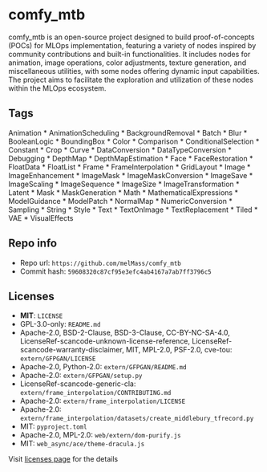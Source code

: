# comfy_mtb
comfy_mtb is an open-source project designed to build proof-of-concepts (POCs) for MLOps implementation, featuring a variety of nodes inspired by community contributions and built-in functionalities. It includes nodes for animation, image operations, color adjustments, texture generation, and miscellaneous utilities, with some nodes offering dynamic input capabilities. The project aims to facilitate the exploration and utilization of these nodes within the MLOps ecosystem.

## Tags
Animation * AnimationScheduling * BackgroundRemoval * Batch * Blur * BooleanLogic * BoundingBox * Color * Comparison * ConditionalSelection * Constant * Crop * Curve * DataConversion * DataTypeConversion * Debugging * DepthMap * DepthMapEstimation * Face * FaceRestoration * FloatData * FloatList * Frame * FrameInterpolation * GridLayout * Image * ImageEnhancement * ImageMask * ImageMaskConversion * ImageSave * ImageScaling * ImageSequence * ImageSize * ImageTransformation * Latent * Mask * MaskGeneration * Math * MathematicalExpressions * ModelGuidance * ModelPatch * NormalMap * NumericConversion * Sampling * String * Style * Text * TextOnImage * TextReplacement * Tiled * VAE * VisualEffects

## Repo info
- Repo url: `https://github.com/melMass/comfy_mtb`
- Commit hash: `59608320c87cf95e3efc4ab4167a7ab7ff3796c5`

## Licenses
- **MIT**: `LICENSE`
- GPL-3.0-only: `README.md`
- Apache-2.0, BSD-2-Clause, BSD-3-Clause, CC-BY-NC-SA-4.0, LicenseRef-scancode-unknown-license-reference, LicenseRef-scancode-warranty-disclaimer, MIT, MPL-2.0, PSF-2.0, cve-tou: `extern/GFPGAN/LICENSE`
- Apache-2.0, Python-2.0: `extern/GFPGAN/README.md`
- Apache-2.0: `extern/GFPGAN/setup.py`
- LicenseRef-scancode-generic-cla: `extern/frame_interpolation/CONTRIBUTING.md`
- Apache-2.0: `extern/frame_interpolation/LICENSE`
- Apache-2.0: `extern/frame_interpolation/datasets/create_middlebury_tfrecord.py`
- MIT: `pyproject.toml`
- Apache-2.0, MPL-2.0: `web/extern/dom-purify.js`
- MIT: `web_async/ace/theme-dracula.js`

Visit [licenses page](licenses.md) for the details
